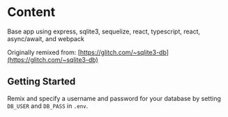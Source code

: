 # Content
Base app using express, sqlite3, sequelize, react, typescript, react, async/await, and webpack

Originally remixed from: [https://glitch.com/~sqlite3-db](https://glitch.com/~sqlite3-db)

## Getting Started
Remix and specify a username and password for your database by setting `DB_USER` and `DB_PASS` in `.env`.